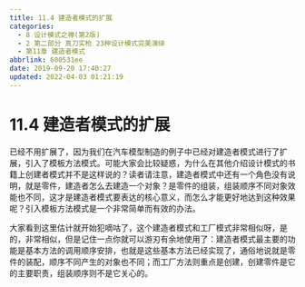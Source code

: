 ```yaml
---
title: 11.4 建造者模式的扩展
categories: 
  - 8 设计模式之禅(第2版)
  - 2 第二部分 真刀实枪 23种设计模式完美演绎
  - 第11章 建造者模式
abbrlink: 600531ee
date: 2019-09-20 17:40:27
updated: 2022-04-03 01:21:19
---
```

# 11.4 建造者模式的扩展
已经不用扩展了，因为我们在汽车模型制造的例子中已经对建造者模式进行了扩展，引入了模板方法模式。可能大家会比较疑惑，为什么在其他介绍设计模式的书籍上创建者模式并不是这样说的？读者请注意，建造者模式中还有一个角色没有说明，就是零件，建造者怎么去建造一个对象？是零件的组装，组装顺序不同对象效能也不同，这才是建造者模式要表达的核心意义，而怎么才能更好地达到这种效果呢？引入模板方法模式是一个非常简单而有效的办法。

大家看到这里估计就开始犯嘀咕了，这个建造者模式和工厂模式非常相似呀，是的，非常相似，但是记住一点你就可以游刃有余地使用了：建造者模式最主要的功能是基本方法的调用顺序安排，也就是这些基本方法已经实现了，通俗地说就是零件的装配，顺序不同产生的对象也不同；而工厂方法则重点是创建，创建零件是它的主要职责，组装顺序则不是它关心的。

